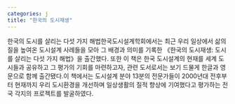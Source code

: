 ```yaml
---
categories: j
title: "한국의 도시재생"
---
```

한국의 도시를 살리는 다섯 가지 해법한국도시설계학회에서는 최근 우리 일상에서 삶의 질을 높여온 도시설계 사례들을 모아 그 배경과 의미를 기록한 《한국의 도시재생: 도시를 살리는 다섯 가지 해법》을 출간했다. 또한 이 책은 한국 도시설계의 현재를 세계 도시들과 공유하고 그 평가의 기회를 마련하고자, 관련 도서로서는 보기 드물게 한글과 영문으로 함께 출간됐다.이 책에서는 도시설계 분야 13분의 전문가들이 2000년대 전후부터 현재까지 우리 도시환경을 개선하며 일상생활의 질적 향상에 기여했다고 평가하는 전국 각지의 프로젝트를 발굴하였다.